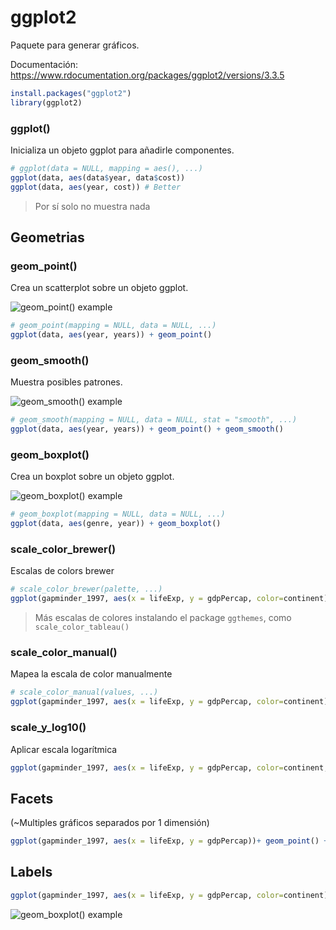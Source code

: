 # ggplot2

Paquete para generar gráficos.

Documentación: https://www.rdocumentation.org/packages/ggplot2/versions/3.3.5

```R
install.packages("ggplot2")
library(ggplot2)
```

### ggplot()

Inicializa un objeto ggplot para añadirle componentes.

```R
# ggplot(data = NULL, mapping = aes(), ...)
ggplot(data, aes(data$year, data$cost))
ggplot(data, aes(year, cost)) # Better
```
> Por sí solo no muestra nada

## Geometrias

### geom_point()

Crea un scatterplot sobre un objeto ggplot.

![geom_point() example](https://github.com/Saigesp/r-training/blob/master/_media/ggplot2-geom_point.jpg?raw=true)

```R
# geom_point(mapping = NULL, data = NULL, ...)
ggplot(data, aes(year, years)) + geom_point()
```

### geom_smooth()

Muestra posibles patrones.

![geom_smooth() example](https://github.com/Saigesp/r-training/blob/master/_media/ggplot2-geom_smooth.jpg?raw=true)

```R
# geom_smooth(mapping = NULL, data = NULL, stat = "smooth", ...)
ggplot(data, aes(year, years)) + geom_point() + geom_smooth()
```

### geom_boxplot()

Crea un boxplot sobre un objeto ggplot.

![geom_boxplot() example](https://github.com/Saigesp/r-training/blob/master/_media/ggplot2-geom_boxplot.jpg?raw=true)

```R
# geom_boxplot(mapping = NULL, data = NULL, ...)
ggplot(data, aes(genre, year)) + geom_boxplot()
```

### scale_color_brewer()

Escalas de colors brewer

```R
# scale_color_brewer(palette, ...)
ggplot(gapminder_1997, aes(x = lifeExp, y = gdpPercap, color=continent))+ geom_point() + scale_color_brewer(palette='Spectral')
```
> Más escalas de colores instalando el package `ggthemes`, como `scale_color_tableau()`


### scale_color_manual()

Mapea la escala de color manualmente

```R
# scale_color_manual(values, ...)
ggplot(gapminder_1997, aes(x = lifeExp, y = gdpPercap, color=continent))+ geom_point(alpha=0.5) + scale_color_manual(values = c('red', 'blue', 'purple', 'green', 'orange'))
```

### scale_y_log10()

Aplicar escala logarítmica

```R
ggplot(gapminder_1997, aes(x = lifeExp, y = gdpPercap, color=continent, size=pop))+ geom_point() + scale_y_log10()
```

## Facets

(~Multiples gráficos separados por 1 dimensión)

```R
ggplot(gapminder_1997, aes(x = lifeExp, y = gdpPercap))+ geom_point() + facet_wrap(~continent)
```

## Labels

```R
ggplot(gapminder_1997, aes(x = lifeExp, y = gdpPercap, color=continent))+ geom_point(alpha=0.5) + scale_y_log10() + labs(title="title here", caption="this is a caption", subtitle="lorem ipsum")
```
![geom_boxplot() example](https://github.com/Saigesp/r-training/blob/master/_media/ggplot2-labs.png?raw=true)